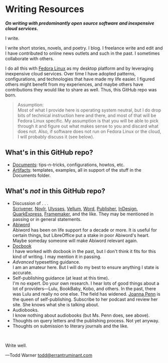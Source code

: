 # Writing Resources

_**On writing with predominantly open source software and inexpensive cloud services.**_

I write.

I write short stories, novels, and poetry. I blog. I freelance write and edit and I have contributed to online news outlets and such in the past. I sometimes collaborate with others.

I do all this with [Fedora Linux](https://getfedora.org/) as my desktop platform and by leveraging inexpensive cloud services. Over time I have adopted patterns, configurations, and technologies that have made my life easier. I figured others might benefit from my experiences, and maybe others have contributions they would like to share as well. Thus, this GitHub repo was born.

> Assumption:  
> Most of what I provide here is operating system neutral, but I do drop bits of technical instruction here and there, and most of that will be Fedora Linux specific. My assumption is that you will be able to pick through it and figure out what makes sense to you and discard what does not. Also, if software does not run on Fedora Linux or the cloud, I will probably discuss it (see below).

## What's in this GitHub repo?

* [Documents](./Documents): tips-n-tricks, configurations, howtos, etc.
* [Artifacts](./Artifacts): templates, examples, all in support of the stuff in the Documents folder.  

## What's _not_ in this GitHub repo?

- Discussion of .&nbsp;.&nbsp;.  
  [Scrivener](https://en.wikipedia.org/wiki/Scrivener_(software)), [Novlr](https://novlr.org/), [Ulysses](https://ulysses.app/), [Vellum](https://vellum.pub/), [Word](https://www.microsoft.com/en-us/microsoft-365/word), [Publisher](https://www.microsoft.com/en-us/microsoft-365/publisher), [InDesign](https://en.wikipedia.org/wiki/Adobe_InDesign), [QuarkExpress](https://en.wikipedia.org/wiki/QuarkXPress), [Framemaker](https://en.wikipedia.org/wiki/Adobe_FrameMaker), and the like. They may be mentioned in passing or in general statements.
- [Abiword](https://www.abisource.com/)  
  Abiword has been on life support for a decade or more. It is useful for certain things, but LibreOffice put a stake in poor Abiword's heart. Maybe someday someone will make Abiword relevant again.
- [Docbook](https://en.wikipedia.org/wiki/DocBook)  
  I have worked with docbook in the past, but I don't think it fits for this kind of writing. I may mention it in passing.
- _Advanced_ typesetting guidance.  
  I am an amateur here. But I will do my best to ensure anything I state is accurate.
- Self-publishing guidance (at least at this time).  
  I'm no expert. Do your own research. I hear lots of good things about a lot of providers—Lulu, BookBaby, Kobo, and others. In the past, there was Lulu and really no one else. The field has widened. [Joanna Penn](https://www.thecreativepenn.com/) is the queen of self-publishing. Subscribe to her podcast and review her site. She knows what she is talking about.
- Audiobooks.  
  I know nothing about audiobooks (but Ms. Penn does, see above).
- Thoughts on query letters and the publishing process. Not yet anyway.
- Thoughts on submission to literary journals and the like.

&nbsp;

Write well.

—Todd Warner <todd@errantruminant.com>
